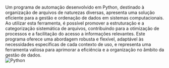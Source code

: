 Um programa de automação desenvolvido em Python, destinado à organização de arquivos de naturezas diversas, apresenta uma solução eficiente para a gestão e ordenação de dados em sistemas computacionais. Ao utilizar esta ferramenta, é possível promover a estruturação e a categorização sistemática de arquivos, contribuindo para a otimização de processos e a facilitação do acesso a informações relevantes. Este programa oferece uma abordagem robusta e flexível, adaptável às necessidades específicas de cada contexto de uso, e representa uma ferramenta valiosa para aprimorar a eficiência e a organização no âmbito da gestão de dados.
<br>
![Python](https://img.shields.io/badge/python-3670A0?style=for-the-badge&logo=python&logoColor=ffdd54)

